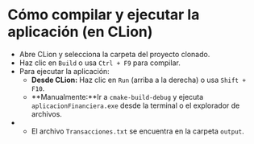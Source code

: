# Cómo compilar y ejecutar la aplicación (en CLion)

- Abre CLion y selecciona la carpeta del proyecto clonado.
- Haz clic en `Build` o usa `Ctrl + F9` para compilar.
- Para ejecutar la aplicación:
   - **Desde CLion:** Haz clic en `Run` (arriba a la derecha) o usa `Shift + F10`.
   - **Manualmente:**Ir a `cmake-build-debug` y ejecuta `aplicacionFinanciera.exe` desde la terminal o el explorador de archivos.
- - El archivo `Transacciones.txt` se encuentra en la carpeta `output`.

